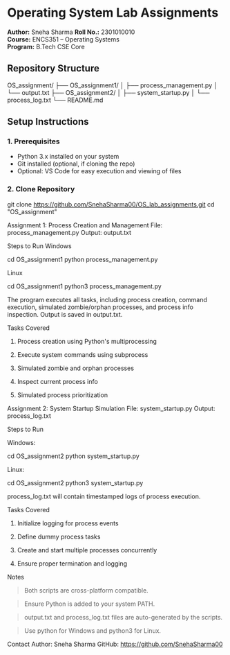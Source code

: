 # Operating System Lab Assignments

**Author:** Sneha Sharma 
**Roll No.:** 2301010010  
**Course:** ENCS351 – Operating Systems  
**Program:** B.Tech CSE Core  


## Repository Structure

OS_assignment/
├── OS_assignment1/
│ ├── process_management.py
│ └── output.txt
├── OS_assignment2/
│ ├── system_startup.py
│ └── process_log.txt
└── README.md


## Setup Instructions

### 1. Prerequisites
- Python 3.x installed on your system
- Git installed (optional, if cloning the repo)
- Optional: VS Code for easy execution and viewing of files

### 2. Clone Repository

git clone https://github.com/SnehaSharma00/OS_lab_assignments.git
cd "OS_assignment"

Assignment 1: Process Creation and Management 
File: process_management.py
Output: output.txt

Steps to Run
Windows

cd OS_assignment1
python process_management.py

Linux

cd OS_assignment1
python3 process_management.py

The program executes all tasks, including process creation, command execution, simulated zombie/orphan processes, and process info inspection. Output is saved in output.txt.

Tasks Covered
1. Process creation using Python's multiprocessing

2. Execute system commands using subprocess

3. Simulated zombie and orphan processes

4. Inspect current process info

5. Simulated process prioritization

Assignment 2: System Startup Simulation 
File: system_startup.py
Output: process_log.txt

Steps to Run

Windows:

cd OS_assignment2
python system_startup.py

Linux:

cd OS_assignment2
python3 system_startup.py


process_log.txt will contain timestamped logs of process execution.

Tasks Covered
1. Initialize logging for process events

2. Define dummy process tasks

3. Create and start multiple processes concurrently

4. Ensure proper termination and logging

Notes
> Both scripts are cross-platform compatible.

> Ensure Python is added to your system PATH.

> output.txt and process_log.txt files are auto-generated by the scripts.

> Use python for Windows and python3 for Linux.

Contact
Author: Sneha Sharma
GitHub: https://github.com/SnehaSharma00


